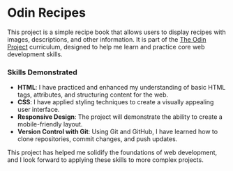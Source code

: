 # Odin Recipes

This project is a simple recipe book that allows users to display recipes with images, descriptions, and other information. It is part of the [The Odin Project](https://www.theodinproject.com/) curriculum, designed to help me learn and practice core web development skills.

### Skills Demonstrated

- **HTML**: I have practiced and enhanced my understanding of basic HTML tags, attributes, and structuring content for the web.
- **CSS**: I have applied styling techniques to create a visually appealing user interface.
- **Responsive Design**: The project will demonstrate the ability to create a mobile-friendly layout.
- **Version Control with Git**: Using Git and GitHub, I have learned how to clone repositories, commit changes, and push updates.
  
This project has helped me solidify the foundations of web development, and I look forward to applying these skills to more complex projects.
